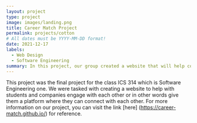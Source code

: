 ```yaml
---
layout: project
type: project
image: images/landing.png
title: Career Match Project
permalink: projects/cotton
# All dates must be YYYY-MM-DD format!
date: 2021-12-17
labels: 
  - Web Design
  - Software Engineering
summary: In this project, our group created a website that will help companies and students reach out to each other.
---
```


This project was the final project for the class ICS 314 which is Software Engineering one. We were tasked with creating a website to help with students and companies engage with each other or in other words give them a platform where they can connect with each other. For more information on our project, you can visit the link [here] (https://career-match.github.io/) for reference.
